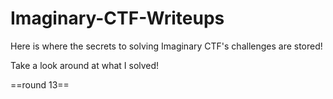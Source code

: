 # Imaginary-CTF-Writeups

Here is where the secrets to solving Imaginary CTF's challenges are stored!

Take a look around at what I solved!

==round 13==

